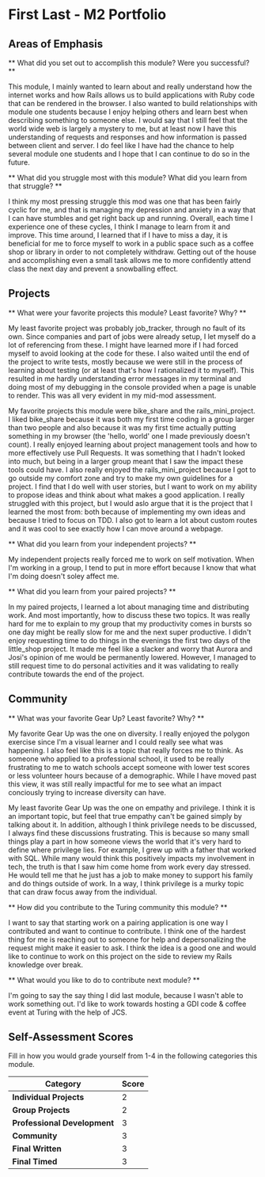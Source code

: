 # First Last - M2 Portfolio

## Areas of Emphasis

** What did you set out to accomplish this module? Were you successful? **

This module, I mainly wanted to learn about and really understand how the internet works and how Rails allows us to build applications with Ruby code that can be rendered in the browser. I also wanted to build relationships with module one students because I enjoy helping others and learn best when describing something to someone else. I would say that I still feel that the world wide web is largely a mystery to me, but at least now I have this understanding of requests and responses and how information is passed between client and server. I do feel like I have had the chance to help several module one students and I hope that I can continue to do so in the future.

** What did you struggle most with this module? What did you learn from that struggle? **

I think my most pressing struggle this mod was one that has been fairly cyclic for me, and that is managing my depression and anxiety in a way that I can have stumbles and get right back up and running. Overall, each time I experience one of these cycles, I think I manage to learn from it and improve. This time around, I learned that if I have to miss a day, it is beneficial for me to force myself to work in a public space such as a coffee shop or library in order to not completely withdraw. Getting out of the house and accomplishing even a small task allows me to more confidently attend class the next day and prevent a snowballing effect.

## Projects

** What were your favorite projects this module? Least favorite? Why? **

My least favorite project was probably job_tracker, through no fault of its own. Since companies and part of jobs were already setup, I let myself do a lot of referencing from these. I might have learned more if I had forced myself to avoid looking at the code for these. I also waited until the end of the project to write tests, mostly because we were still in the process of learning about testing (or at least that's how I rationalized it to myself). This resulted in me hardly understanding error messages in my terminal and doing most of my debugging in the console provided when a page is unable to render. This was all very evident in my mid-mod assessment.

My favorite projects this module were bike_share and the rails_mini_project. I liked bike_share because it was both my first time coding in a group larger than two people and also because it was my first time actually putting something in my browser (the 'hello, world' one I made previously doesn't count). I really enjoyed learning about project management tools and how to more effectively use Pull Requests. It was something that I hadn't looked into much, but being in a larger group meant that I saw the impact these tools could have. I also really enjoyed the rails_mini_project because I got to go outside my comfort zone and try to make my own guidelines for a project. I find that I do well with user stories, but I want to work on my ability to propose ideas and think about what makes a good application. I really struggled with this project, but I would aslo argue that it is the project that I learned the most from: both because of implementing my own ideas and because I tried to focus on TDD. I also got to learn a lot about custom routes and it was cool to see exactly how I can move around a webpage.

** What did you learn from your independent projects? **

My independent projects really forced me to work on self motivation. When I'm working in a group, I tend to put in more effort because I know that what I'm doing doesn't soley affect me.

** What did you learn from your paired projects? **

In my paired projects, I learned a lot about managing time and distributing work. And most importantly, how to discuss these two topics. It was really hard for me to explain to my group that my productivity comes in bursts so one day might be really slow for me and the next super productive. I didn't enjoy requesting time to do things in the evenings the first two days of the little_shop project. It made me feel like a slacker and worry that Aurora and Josi's opinion of me would be permanently lowered. However, I managed to still request time to do personal activities and it was validating to really contribute towards the end of the project.

## Community

** What was your favorite Gear Up? Least favorite? Why? **

My favorite Gear Up was the one on diversity. I really enjoyed the polygon exercise since I'm a visual learner and I could really see what was happening. I also feel like this is a topic that really forces me to think. As someone who applied to a professional school, it used to be really frustrating to me to watch schools accept someone with lower test scores or less volunteer hours because of a demographic. While I have moved past this view, it was still really impactful for me to see what an impact conciously trying to increase diversity can have.

My least favorite Gear Up was the one on empathy and privilege. I think it is an important topic, but feel that true empathy can't be gained simply by talking about it. In addition, although I think privilege needs to be discussed, I always find these discussions frustrating. This is because so many small things play a part in how someone views the world that it's very hard to define where privilege lies. For example, I grew up with a father that worked with SQL. While many would think this positively impacts my involvement in tech, the truth is that I saw him come home from work every day stressed. He would tell me that he just has a job to make money to support his family and do things outside of work. In a way, I think privilege is a murky topic that can draw focus away from the individual.

** How did you contribute to the Turing community this module? **

I want to say that starting work on a pairing application is one way I contributed and want to continue to contribute. I think one of the hardest thing for me is reaching out to someone for help and depersonalizing the request might make it easier to ask. I think the idea is a good one and would like to continue to work on this project on the side to review my Rails knowledge over break.

** What would you like to do to contribute next module? **

I'm going to say the say thing I did last module, because I wasn't able to work something out. I'd like to work towards hosting a GDI code & coffee event at Turing with the help of JCS. 

## Self-Assessment Scores

Fill in how you would grade yourself from 1-4 in the following categories this module.

| Category                     | Score |
| -----------------------------| ----- |
| **Individual Projects**      |   2   |
| **Group Projects**           |   2   |
| **Professional Development** |   3   |
| **Community**                |   3   |
| **Final Written**            |   3   |
| **Final Timed**              |   3   |
